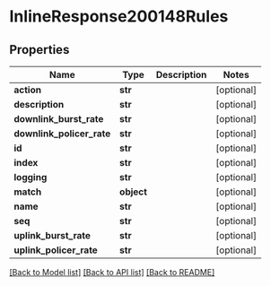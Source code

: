 # InlineResponse200148Rules

## Properties
Name | Type | Description | Notes
------------ | ------------- | ------------- | -------------
**action** | **str** |  | [optional] 
**description** | **str** |  | [optional] 
**downlink_burst_rate** | **str** |  | [optional] 
**downlink_policer_rate** | **str** |  | [optional] 
**id** | **str** |  | [optional] 
**index** | **str** |  | [optional] 
**logging** | **str** |  | [optional] 
**match** | **object** |  | [optional] 
**name** | **str** |  | [optional] 
**seq** | **str** |  | [optional] 
**uplink_burst_rate** | **str** |  | [optional] 
**uplink_policer_rate** | **str** |  | [optional] 

[[Back to Model list]](../README.md#documentation-for-models) [[Back to API list]](../README.md#documentation-for-api-endpoints) [[Back to README]](../README.md)

